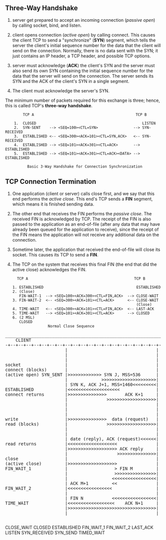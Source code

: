 Three-Way Handshake
-------------------
1.  server get prepared to accept an incoming connection (_passive open_) by
    calling socket, bind, and listen.

2.  client opens connection (_active open_) by calling connect. This causes
    the client TCP to send a "synchronize" (__SYN__) segment, which tells the
    server the client's initial sequence number for the data that the
    client will send on the connection. Normally, there is no data sent
    with the SYN; it just contains an IP header, a TCP header, and
    possible TCP options.

3.  server must acknowledge (__ACK__) the client's SYN and the server must also
    send its own SYN containing the initial sequence number for the data that
    the server will send on the connection. The server sends its SYN and
    the ACK of the client's SYN in a single segment.

4.  The client must acknowledge the server's SYN.

The minimum number of packets required for this exchange is three; hence,
this is called TCP's __three-way handshake__.

            TCP A                                              TCP B

        1.  CLOSED                                                LISTEN
        2.  SYN-SENT    --> <SEQ=100><CTL=SYN>                --> SYN-RECEIVED
        3.  ESTABLISHED <-- <SEQ=300><ACK=101><CTL=SYN,ACK>   <-- SYN-RECEIVED
        4.  ESTABLISHED --> <SEQ=101><ACK=301><CTL=ACK>       --> ESTABLISHED
        5.  ESTABLISHED --> <SEQ=101><ACK=301><CTL=ACK><DATA> --> ESTABLISHED

              Basic 3-Way Handshake for Connection Synchronization

TCP Connection Termination
--------------------------
1.  One application (client or server) calls close first, and we say that this
    end performs the _active close_. This end's TCP sends a __FIN__ segment,
    which means it is finished sending data.

2.  The other end that receives the FIN performs the _passive close_. The
    received FIN is acknowledged by TCP. The receipt of the FIN is also passed
    to the application as an end-of-file (after any data that may have already
    been queued for the application to receive), since the receipt of the FIN
    means the application will not receive any additional data on the connection.

3.  Sometime later, the application that received the end-of-file will close
    its socket. This causes its TCP to send a __FIN__.

4.  The TCP on the system that receives this final FIN (the end that did the
    active close) acknowledges the FIN.


          TCP A                                                TCP B

        1. ESTABLISHED                                          ESTABLISHED
        2. (Close)
           FIN-WAIT-1  --> <SEQ=100><ACK=300><CTL=FIN,ACK>  --> CLOSE-WAIT
        3. FIN-WAIT-2  <-- <SEQ=300><ACK=101><CTL=ACK>      <-- CLOSE-WAIT
                                                                (Close)
        4. TIME-WAIT   <-- <SEQ=300><ACK=101><CTL=FIN,ACK>  <-- LAST-ACK
        5. TIME-WAIT   --> <SEQ=101><ACK=301><CTL=ACK>      --> CLOSED
        6. (2 MSL)
           CLOSED
                        Normal Close Sequence

<pre>
________________________________________________________________________________
    CLIENT                                                  SERVER
-+--+--+--+--+--+--+--+--+--+--+--+--+--+--+--+--+--+--+--+--+--+--+--+--+--+--+
                       |                                  | socket, bind, listen
                       |                                  | LISTEN (passive open)
                       |                                  | accept (blocks)
socket                 |                                  |
connect (blocks)       |                                  |
(active open) SYN_SENT |>>>>>>>>>>>>> SYN J, MSS=536      |
                       |             >>>>>>>>>>>>>>>>>>>>>| SYN_RCVD
                       | SYN K, ACK J+1, MSS=1460<<<<<<<<<|
ESTABLISHED            |<<<<<<<<<<<<<<<<<<<<              |
connect returns        |>>>>>>>>>>>>>>>       ACK K+1     |
                       |               >>>>>>>>>>>>>>>>>>>| ESTABLISHED
                       |                                  | accept return
                       |                                  | read (blocks)
                       |                                  |
write                  |>>>>>>>>>>>>>>>  data (request)   |
read (blocks)          |               >>>>>>>>>>>>>>>>>>>| read returns
                       |                                  |
                       |                                  |
                       | date (reply), ACK (request)<<<<<<| write
read returns           |<<<<<<<<<<<<<<<<<<<               | read (blocks)
                       |>>>>>>>>>>>>>>>>>>> ACK reply     |
                       |                   >>>>>>>>>>>>>>>|
close                  |                                  |
(active close)         |>>>>>>>>>>>>>>>>>>>               |
FIN_WAIT_1             |                  > FIN M         |
                       |                  >>>>>>>>>>>>>>>>| CLOSE_WAIT (passive close)
                       |                 <<<<<<<<<<<<<<<<<| read returns 0 (eof)
                       | ACK M+1         <<               |
FIN_WAIT_2             |<<<<<<<<<<<<<<<<<                 |
                       |                                  | close
                       | FIN N           <<<<<<<<<<<<<<<<<| LAST_ACK
TIME_WAIT              |<<<<<<<<<<<<<<<<<<    ACK N+1     |
                       |>>>>>>>>>>>>>>>>>>>>>>>>>>>>>>>>>>| CLOSED
                       |                                  |
_________________________________________________________________________________
</pre>


CLOSE_WAIT
CLOSED
ESTABLISHED
FIN_WAIT_1
FIN_WAIT_2
LAST_ACK
LISTEN
SYN_RECEIVED
SYN_SEND
TIMED_WAIT